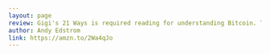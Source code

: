 ```yaml
---
layout: page
review: Gigi's 21 Ways is required reading for understanding Bitcoin. There is probably no more incisive text out there. Moreover, Gigi is a huge contributor to Bitcoin education and development overall. Highly recommend buying and reading this book!
author: Andy Edstrom
link: https://amzn.to/2Wa4qJo
---
```

